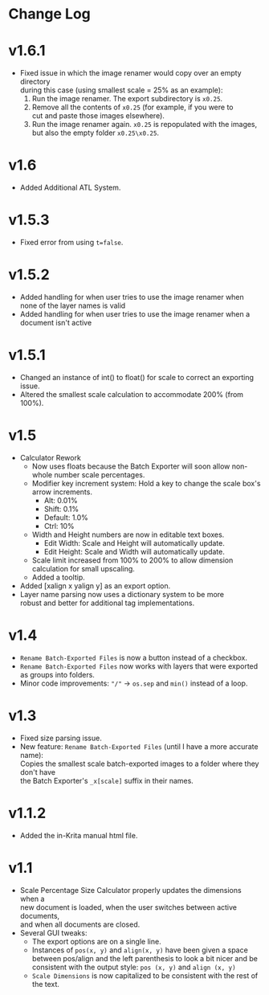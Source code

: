 # Change Log

# v1.6.1
 - Fixed issue in which the image renamer would copy over an empty directory \
during this case (using smallest scale = 25% as an example):
     1. Run the image renamer. The export subdirectory is `x0.25`.
     2. Remove all the contents of `x0.25` (for example, if you were to \
cut and paste those images elsewhere).
     3. Run the image renamer again. `x0.25` is repopulated with the images, \
but also the empty folder `x0.25\x0.25`.

# v1.6
 - Added Additional ATL System.

# v1.5.3
 - Fixed error from using `t=false`.

# v1.5.2
 - Added handling for when user tries to use the image renamer when none of the layer names is valid
 - Added handling for when user tries to use the image renamer when a document isn't active

# v1.5.1
 - Changed an instance of int() to float() for scale to correct an exporting issue.
 - Altered the smallest scale calculation to accommodate 200% (from 100%).

# v1.5
 - Calculator Rework
     - Now uses floats because the Batch Exporter will soon allow non-whole number scale percentages.
     - Modifier key increment system: Hold a key to change the scale box's arrow increments.
         - Alt: 0.01%
         - Shift: 0.1%
         - Default: 1.0%
         - Ctrl: 10%
     - Width and Height numbers are now in editable text boxes.
         - Edit Width: Scale and Height will automatically update.
         - Edit Height: Scale and Width will automatically update.
     - Scale limit increased from 100% to 200% to allow dimension calculation for small upscaling.
     - Added a tooltip.
 - Added [xalign x yalign y] as an export option.
 - Layer name parsing now uses a dictionary system to be more \
robust and better for additional tag implementations.
# v1.4
 - `Rename Batch-Exported Files` is now a button instead of a checkbox.
 - `Rename Batch-Exported Files` now works with layers that were exported as groups into folders.
 - Minor code improvements: `"/"` -> `os.sep` and `min()` instead of a loop.

# v1.3
 - Fixed size parsing issue.
 - New feature: `Rename Batch-Exported Files` (until I have a more accurate name): \
 Copies the smallest scale batch-exported images to a folder where they don't have \
 the Batch Exporter's `_x[scale]` suffix in their names.

# v1.1.2
 - Added the in-Krita manual html file.

# v1.1
 - Scale Percentage Size Calculator properly updates the dimensions when a \
new document is loaded, when the user switches between active documents, \
and when all documents are closed.
 - Several GUI tweaks:
     - The export options are on a single line.
     - Instances of `pos(x, y)` and `align(x, y)` have been given a space between pos/align and the left parenthesis to look a bit nicer and be consistent with the output style: `pos (x, y)` and `align (x, y)`
     - `Scale Dimensions` is now capitalized to be consistent with the rest of the text.
